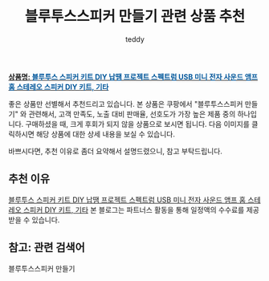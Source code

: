 ﻿---
layout: post
title:  "블루투스스피커 만들기 관련 상품 추천"
author: teddy
categories: [ 가구/인테리어 ]
tags: [블루투스스피커 만들기]
image: https://static.coupangcdn.com/image/vendor_inventory/4a83/bad644292f9ab18a5582dc8e95c06d29fbda9be52c6b086198299fd62d01.jpg 
description: "쿠팡에서 블루투스스피커 만들기 관련 상품으로 가장 고객 선호도가 높은 제품 중 하나입니다."
---

<a href="https://link.coupang.com/re/AFFSDP?lptag=AF3256674&pageKey=5890102761&itemId=10355069898&vendorItemId=78057143273&traceid=V0-153-15a38dd97ff2aab8"><b>상품명: <font color='#01579B'>블루투스 스피커 키트 DIY 납땜 프로젝트 스펙트럼 USB 미니 전자 사운드 앰프 홈 스테레오 스피커 DIY 키트, 기타</font></b></a>

좋은 상품만 선별해서 추천드리고 있습니다.
본 상품은 쿠팡에서 "블루투스스피커 만들기" 와 관련해서, 고객 만족도, 노출 대비 판매율, 선호도가 가장 높은 제품 중의 하나입니다.
구매하셨을 때, 크게 후회가 되지 않을 상품으로 보시면 됩니다. 
다음 이미지를 클릭하시면 해당 상품에 대한 상세 내용을 보실 수 있습니다.

바쁘시다면, 추천 이유로 좀더 요약해서 설명드렸으니, 참고 부탁드립니다.

## 추천 이유 

<a href="https://link.coupang.com/re/AFFSDP?lptag=AF3256674&pageKey=5890102761&itemId=10355069898&vendorItemId=78057143273&traceid=V0-153-15a38dd97ff2aab8">블루투스 스피커 키트 DIY 납땜 프로젝트 스펙트럼 USB 미니 전자 사운드 앰프 홈 스테레오 스피커 DIY 키트, 기타</a>
본 블로그는 파트너스 활동을 통해 일정액의 수수료를 제공받을 수 있습니다.

## 참고: 관련 검색어    
블루투스스피커 만들기